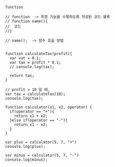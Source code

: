       function

      // function  -> 특정 기능을 수행하도록 작성된 코드 블록
      // function name(){
      //  코드
      //}

      // name();  -> 함수 호출 방법

      
      function calculateTax(profit){
        var vat = 0.1;
        var tax = profit * 0.1;
        // console.log(tax);
        
        return tax;
      }

      // profit = 10 일 때, 
      var tax = calculateTax(10);
      console.log(tax);

      function calculator(x1, x2, operator) {
        if(operator == "+"){
          return x1 + x2;
        }else if(operator == "-"){
          return x1 - x2;
        }
      }

      var plus = calculator(5, 7, "+")
      console.log(plus);

      var minus = calculator(5, 7, "-")
      console.log(minus);
